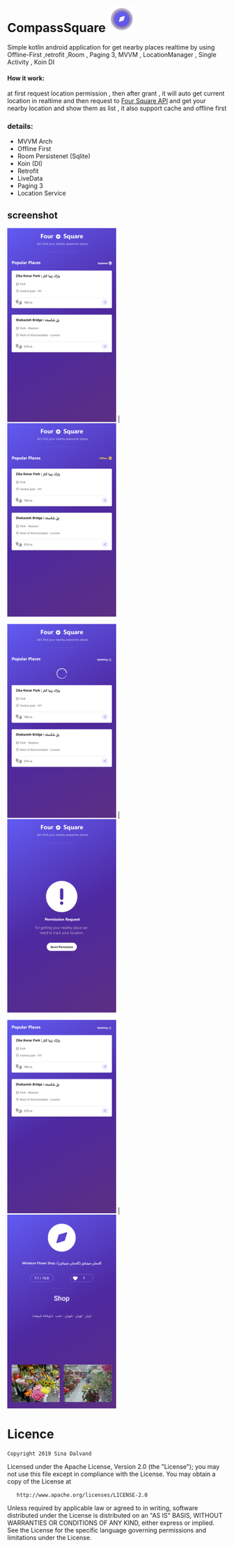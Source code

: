 

 # CompassSquare   <img src="https://github.com/sinadalvand/CompassSquare/blob/master/art/m0.png" width="60"/>

Simple kotlin android application for get nearby places realtime by using Offline-First ,retrofit ,Room , Paging 3, MVVM , LocationManager , Single Activity , Koin DI


#### How it work:

at first request location permission , then after grant , it will auto get current location 
in realtime and then request to [Four Square API](https://foursquare.com/) and get your nearby location
and show them as list , it also support cache and offline first



   
### details:
  * MVVM Arch
  * Offline First
  * Room Persistenet (Sqlite)
  * Koin (DI)
  * Retrofit
  * LiveData
  * Paging 3
  * Location Service
  
  
  
  
## screenshot
<img src="https://github.com/sinadalvand/CompassSquare/blob/master/art/m1.png" width="250"/> | <img src="https://github.com/sinadalvand/CompassSquare/blob/master/art/m2.png" width="250"/>
															
<img src="https://github.com/sinadalvand/CompassSquare/blob/master/art/m3.png" width="250"/> | <img src="https://github.com/sinadalvand/CompassSquare/blob/master/art/m4.png" width="250"/>

<img src="https://github.com/sinadalvand/CompassSquare/blob/master/art/m5.png" width="250"/> | <img src="https://github.com/sinadalvand/CompassSquare/blob/master/art/m6.png" width="250"/>

  
  

# Licence

    Copyright 2019 Sina Dalvand

   Licensed under the Apache License, Version 2.0 (the "License");
   you may not use this file except in compliance with the License.
   You may obtain a copy of the License at

       http://www.apache.org/licenses/LICENSE-2.0

   Unless required by applicable law or agreed to in writing, software
   distributed under the License is distributed on an "AS IS" BASIS,
   WITHOUT WARRANTIES OR CONDITIONS OF ANY KIND, either express or implied.
   See the License for the specific language governing permissions and
   limitations under the License.

